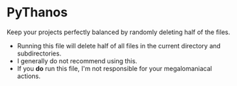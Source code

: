 # PyThanos

Keep your projects perfectly balanced by randomly deleting half of the files.

- Running this file will delete half of all files in the current directory and subdirectories.
- I generally do not recommend using this.
- If you **do** run this file, I'm not responsible for your megalomaniacal actions.
